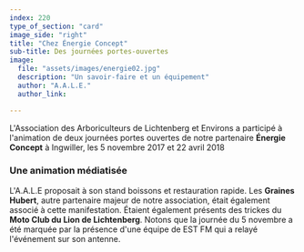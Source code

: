 ```yaml
---
index: 220
type_of_section: "card"
image_side: "right"
title: "Chez Énergie Concept"
sub-title: Des journées portes-ouvertes
image:
  file: "assets/images/energie02.jpg"
  description: "Un savoir-faire et un équipement"
  author: "A.A.L.E."
  author_link: 

---
```

L'Association des Arboriculteurs de Lichtenberg et Environs a participé à l'animation de deux journées portes ouvertes de notre partenaire **Énergie Concept** à Ingwiller, les 5 novembre 2017 et 22 avril 2018

### Une animation médiatisée
L'A.A.L.E proposait à son stand boissons et restauration rapide. Les **Graines Hubert**, autre partenaire majeur de notre association, était également associé à cette manifestation. Étaient également présents des trickes du **Moto Club du Lion de Lichtenberg**. 
Notons que la journée du 5 novembre a été marquée par la présence d'une équipe de EST FM qui a relayé l'événement sur son antenne.
